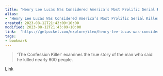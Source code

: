 ```yaml
---
title: "Henry Lee Lucas Was Considered America’s Most Prolific Serial Killer. But He Was Really a Serial Liar."
alias:
- "Henry Lee Lucas Was Considered America’s Most Prolific Serial Killer. But He Was Really a Serial Liar."
created: 2023-08-12T21:43:09+10:00
modified: 2023-08-12T21:43:09+10:00
link:  "https://getpocket.com/explore/item/henry-lee-lucas-was-considered-america-s-most-prolific-serial-killer-but-he-was-really-a-serial-liar"
tags:
- bookmark
---
```


> ‘The Confession Killer’ examines the true story of the man who said he killed nearly 600 people.

[Link](https://getpocket.com/explore/item/henry-lee-lucas-was-considered-america-s-most-prolific-serial-killer-but-he-was-really-a-serial-liar)